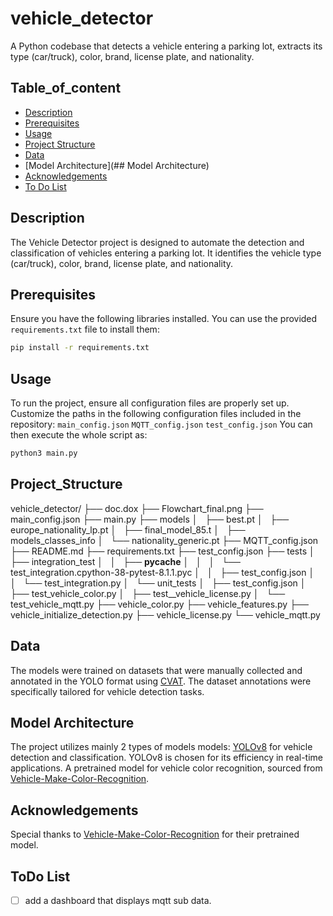 # vehicle_detector
A Python codebase that detects a vehicle entering a parking lot, extracts its type (car/truck), color, brand, license plate, and nationality.

## Table_of_content

- [Description](##Description)
- [Prerequisites](##prerequisites)
- [Usage](##Usage)
- [Project Structure](##Project_Structure)
- [Data](##Data)
- [Model Architecture](## Model Architecture)
- [Acknowledgements](##Acknowledgements)
- [To Do List](##ToDo_List)

## Description
The Vehicle Detector project is designed to automate the detection and classification of vehicles entering a parking lot. It identifies the vehicle type (car/truck), color, brand, license plate, and nationality.

## Prerequisites
Ensure you have the following libraries installed. You can use the provided `requirements.txt` file to install them:

```bash
pip install -r requirements.txt
```

## Usage
To run the project, ensure all configuration files are properly set up.
Customize the paths in the following configuration files included in the repository:
    `main_config.json`
    `MQTT_config.json`
    `test_config.json`
You can then execute the whole script as: 
```bash
python3 main.py
```
## Project_Structure
vehicle_detector/
├── doc.dox
├── Flowchart_final.png
├── main_config.json
├── main.py
├── models
│   ├── best.pt
│   ├── europe_nationality_lp.pt
│   ├── final_model_85.t
│   ├── models_classes_info
│   └── nationality_generic.pt
├── MQTT_config.json
├── README.md
├── requirements.txt
├── test_config.json
├── tests
│   ├── integration_test
│   │   ├── __pycache__
│   │   │   └── test_integration.cpython-38-pytest-8.1.1.pyc
│   │   ├── test_config.json
│   │   └── test_integration.py
│   └── unit_tests
│       ├── test_config.json
│       ├── test_vehicle_color.py
│       ├── test__vehicle_license.py
│       └── test_vehicle_mqtt.py
├── vehicle_color.py
├── vehicle_features.py
├── vehicle_initialize_detection.py
├── vehicle_license.py
└── vehicle_mqtt.py
## Data
The models were trained on datasets that were manually collected and annotated in the YOLO format using [CVAT](https://cvat.org/). The dataset annotations were specifically tailored for vehicle detection tasks.

## Model Architecture
The project utilizes mainly 2 types of models models:
    [YOLOv8](https://docs.ultralytics.com) for vehicle detection and classification. YOLOv8 is chosen for its efficiency in real-time applications.
    A pretrained model for vehicle color recognition, sourced from [Vehicle-Make-Color-Recognition](https://github.com/nikalosa/Vehicle-Make-Color-Recognition).

## Acknowledgements
Special thanks to [Vehicle-Make-Color-Recognition](https://github.com/nikalosa/Vehicle-Make-Color-Recognition) for their pretrained model.

## ToDo List
- [ ] add a dashboard that displays mqtt sub data.
